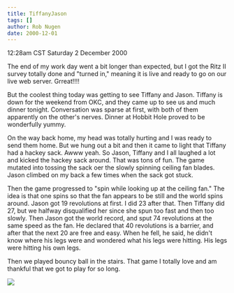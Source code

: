 ```yaml
---
title: TiffanyJason
tags: []
author: Rob Nugen
date: 2000-12-01
---
```


<title>Tiffany and Jason</title>
<p class=date>12:28am CST Saturday 2 December 2000

<p>The end of my work day went a bit longer than expected, but I got
the Ritz II survey totally done and "turned in," meaning it is live
and ready to go on our live web server.  Grreat!!!!

<p>But the coolest thing today was getting to see Tiffany and Jason.
Tiffany is down for the weekend from OKC, and they came up to see us
and much dinner tonight.  Conversation was sparse at first, with both
of them apparently on the other's nerves.  Dinner at Hobbit Hole
proved to be wonderfully yummy.

<p>On the way back home, my head was totally hurting and I was ready
to send them home.  But we hung out a bit and then it came to light
that Tiffany had a hackey sack.  Awww yeah.  So Jason, Tiffany and I
all laughed a lot and kicked the hackey sack around.  That was tons of
fun.  The game mutated into tossing the sack oer the slowly spinning
ceiling fan blades.  Jason climbed on my back a few times when the
sack got stuck.

<p>Then the game progressed to "spin while looking up at the ceiling
fan."  The idea is that one spins so that the fan appears to be still
and the world spins around.  Jason got 19 revolutions at first.  I did
23 after that.  Then Tiffany did 27, but we halfway disqualified her
since she spun too fast and then too slowly.  Then Jason got the world
record, and sput 74 revolutions at the same speed as the fan.  He
declared that 40 revolutions is a barrier, and after that the next 20
are free and easy.  When he fell, he said, he didn't know where his
legs were and wondered what his legs were hitting.  His legs were
hitting his own legs.

<p>Then we played bouncy ball in the stairs.  That game I totally love
and am thankful that we got to play for so long.

<p class=date 00:43am.  I'm so tired I'm falling asleep sitting in my
chair.

<p><img src='/images/rob/wL-ROB.gif'>

